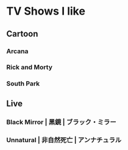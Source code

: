 # TV Shows I like

## Cartoon

### Arcana

### Rick and Morty

### South Park

## Live

### Black Mirror | 黑鏡 | ブラック・ミラー <a href="#firstheading" id="firstheading"></a>

### Unnatural | 非自然死亡 | アンナチュラル <a href="#firstheading" id="firstheading"></a>

&#x20;

